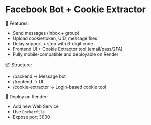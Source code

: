 # Facebook Bot + Cookie Extractor

🎯 Features:
- Send messages (inbox + group)
- Upload cookie/token, UID, message files
- Delay support + stop with 6-digit code
- Frontend UI + Cookie Extractor tool (email/pass/2FA)
- Fully mobile-compatible and deployable on Render

📦 Structure:
- /backend → Message bot
- /frontend → UI
- /cookie-extractor → Login-based cookie tool

🚀 Deploy on Render:
- Add new Web Service
- Use `Dockerfile`
- Expose port 3000
